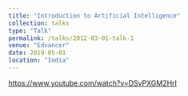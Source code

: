 ```yaml
---
title: "Introduction to Artificial Intelligence"
collection: talks
type: "Talk"
permalink: /talks/2012-03-01-talk-1
venue: "Edvancer"
date: 2019-05-01
location: "India"
---
```


https://www.youtube.com/watch?v=DSvPXGM2HrI
